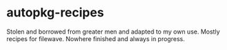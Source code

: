 # autopkg-recipes

Stolen and borrowed from greater men and adapted to my own use. Mostly recipes for filewave. Nowhere finished and always in progress.
